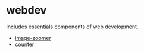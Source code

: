 # webdev
Includes essentials components of web development.

- [image-zoomer](https://sudipbhujel.github.io/webdev/image-zoomer/)
- [counter](https://sudipbhujel.github.io/webdev/counter/)